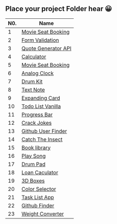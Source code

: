 
## Place your project Folder hear 😀

| N0.|              Name             |                                  
|----|-------------------------------|
| 1  |  [Movie Seat Booking](https://focused-mccarthy-0bab72.netlify.app/)               
| 2  |  [Form Validation](https://boring-visvesvaraya-713bbc.netlify.app/)               
| 3  |  [Quote Generator API](https://zealous-ride-28727c.netlify.app/) 
| 4  |  [Calculator](ttps://trusting-ritchie-e700ea.netlify.app/) 
| 5  |  [Movie Seat Booking](https://focused-mccarthy-0bab72.netlify.app/) 
| 6  | [Analog Clock](https://inspiring-mahavira-37928e.netlify.app/) 
| 7  | [Drum Kit](https://festive-einstein-e67d62.netlify.app/) 
| 8  | [Text Note](https://quizzical-murdock-ae211b.netlify.app/) 
| 9  | [Expanding Card](https://focused-mccarthy-0bab72.netlify.app/) 
| 10 | [Todo List Vanilla](https://focused-mccarthy-0bab72.netlify.app/) 
| 11 | [Progress Bar](https://focused-mccarthy-0bab72.netlify.app/) 
| 12 | [Crack Jokes](https://focused-mccarthy-0bab72.netlify.app/) 
| 13 | [Github User Finder](https://focused-mccarthy-0bab72.netlify.app/) 
| 14 | [Catch The Insect](https://focused-mccarthy-0bab72.netlify.app/) 
| 15 | [Book library](https://focused-mccarthy-0bab72.netlify.app/) 
| 16 | [Play Song](https://focused-mccarthy-0bab72.netlify.app/) 
| 17 |  [Drum Pad](https://focused-mccarthy-0bab72.netlify.app/) 
| 18 |  [Loan Caculator](https://focused-mccarthy-0bab72.netlify.app/) 
| 19 | [3D Boxes](https://focused-mccarthy-0bab72.netlify.app/) 
| 20 | [Color Selector](https://focused-mccarthy-0bab72.netlify.app/) 
| 21 | [Task List App](https://focused-mccarthy-0bab72.netlify.app/) 
| 22 | [Github Finder](https://focused-mccarthy-0bab72.netlify.app/) 
| 23 | [Weight Converter](https://focused-mccarthy-0bab72.netlify.app/) 
